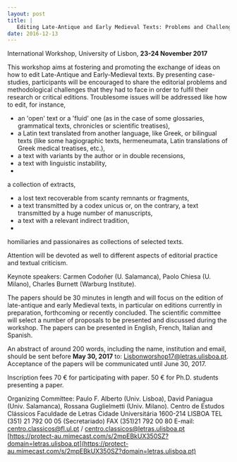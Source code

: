 ```yaml
---
layout: post
title: |
   Editing Late-Antique and Early Medieval Texts: Problems and Challenges
date: 2016-12-13
---
```


International Workshop, University of Lisbon, **23-24 November
2017**

This workshop aims at fostering and promoting the
exchange of ideas on how to edit Late-Antique and Early-Medieval texts.
By presenting case-studies, participants will be encouraged to share the
editorial problems and methodological challenges that they had to face
in order to fulfil their research or critical editions. Troublesome
issues will be addressed like how to edit, for instance,
- an
'open' text or a 'fluid' one (as in the case of some glossaries,
grammatical texts, chronicles or scientific treatises),
- a Latin
text translated from another language, like Greek, or bilingual texts
(like some hagiographic texts, hermeneumata, Latin translations of Greek
medical treatises, etc.),
- a text with variants by the author or
in double recensions,
- a text with linguistic instability,
-
a collection of extracts,
- a lost text recoverable from scanty
remnants or fragments,
- a text transmitted by a codex unicus or,
on the contrary, a text transmitted by a huge number of
manuscripts,
- a text with a relevant indirect tradition,
-
homiliaries and passionaires as collections of selected
texts.

Attention will be devoted as well to different aspects
of editorial practice and textual criticism.

Keynote
speakers:
Carmen Codoñer (U. Salamanca), Paolo Chiesa (U. Milano),
Charles Burnett (Warburg Institute).

The papers should be 30
minutes in length and will focus on the edition of late-antique and
early Medieval texts, in particular on editions currently in
preparation, forthcoming or recently concluded. The scientific committee
will select a number of proposals to be presented and discussed during
the workshop. The papers can be presented in English, French, Italian
and Spanish.

An abstract of around 200 words, including the
name, institution and email, should be sent before **May 30, 2017** to:
<Lisbonworshop17@letras.ulisboa.pt>.
Acceptance of the papers will
be communicated until June 30, 2017.

Inscription fees
70
€ for participating with paper.
50 € for Ph.D. students presenting
a paper.

Organizing Committee: Paulo F. Alberto (Univ.
Lisboa), David Paniagua (Univ. Salamanca), Rossana Guglielmetti (Univ.
Milano).
Centro de Estudos Clássicos
Faculdade de
Letras
Cidade Universitária
1600-214 LISBOA
TEL (351) 21
792 00 05 (Secretariado)
FAX (351)21 792 00 80
E-mail:
<centro.classicos@fl.ul.pt> /
<centro.classicos@letras.ulisboa.pt>
[https://protect-au.mimecast.com/s/2mpEBkUX350SZ?domain=letras.ulisboa.pt](https://protect-au.mimecast.com/s/2mpEBkUX350SZ?domain=letras.ulisboa.pt)
